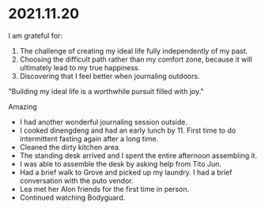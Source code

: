 # 2021.11.20

I am grateful for:

1. The challenge of creating my ideal life fully independently of my past.
2. Choosing the difficult path rather than my comfort zone, because it will ultimately lead to my true happiness.
3. Discovering that I feel better when journaling outdoors.

"Building my ideal life is a worthwhile pursuit filled with joy."

Amazing

- I had another wonderful journaling session outside.
- I cooked dinengdeng and had an early lunch by 11. First time to do intermittent fasting again after a long time.
- Cleaned the dirty kitchen area.
- The standing desk arrived and I spent the entire afternoon assembling it.
- I was able to assemble the desk by asking help from Tito Jun.
- Had a brief walk to Grove and picked up my laundry. I had a brief conversation with the puto vendor.
- Lea met her Alon friends for the first time in person.
- Continued watching Bodyguard.


